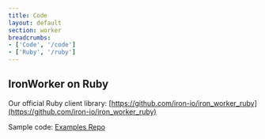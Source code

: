 ```yaml
---
title: Code
layout: default
section: worker
breadcrumbs:
- ['Code', '/code']
- ['Ruby', '/ruby']
---
```


<h2>IronWorker on Ruby</h2>

Our official Ruby client library: [https://github.com/iron-io/iron_worker_ruby](https://github.com/iron-io/iron_worker_ruby)

Sample code: [Examples Repo](https://github.com/iron-io/iron_worker_examples)